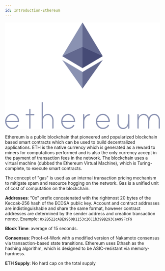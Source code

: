 ```yaml
---
id: Introduction-Ethereum
---
```

![Ethereum logo](logos/ethereum.png "=150x219")

Ethereum is a public blockchain that pioneered and popularized blockchain based smart contracts which can be used to build decentralized applications. ETH is the native currency which is generated as a reward to miners for computations performed and is also the only currency accept in the payment of transaction fees in the network. The blockchain uses a virtual machine (dubbed the Ethereum Virtual Machine), which is Turing-complete, to execute smart contracts.

The concept of "gas" is used as an internal transaction pricing mechanism to mitigate spam and resource hogging on the network. Gas is a unified unit of cost of computation on the blockchain.

**Addresses**: "0x" prefix concatenated with the rightmost 20 bytes of the Keccak-256 hash of the ECDSA public key. Account and contract addresses are indistinguishable and share the same format, however contract addresses are determined by the sender address and creation transaction nonce.
Example: `0x2B522cABE9950D1153c26C1b399B293CaA99FcF9`

**Block Time**: average of 15 seconds.

**Consensus**: Proof-of-Work with a modified version of Nakamoto consensus via transaction-based state transitions. Ethereum uses Ethash as the hashing algorithm, which is designed to be ASIC-resistant via memory-hardness.

**ETH Supply**: No hard cap on the total supply


